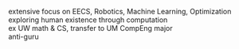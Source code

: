extensive focus on EECS, Robotics, Machine Learning, Optimization
</br>
exploring human existence through computation
</br>
ex UW math & CS, transfer to UM CompEng major
</br>
anti-guru

<!--
**lepkinh/lepkinh** is a ✨ _special_ ✨ repository because its `README.md` (this file) appears on your GitHub profile.

Here are some ideas to get you started:

- 🔭 I’m currently working on ...
- 🌱 I’m currently learning ...
- 👯 I’m looking to collaborate on ...
- 🤔 I’m looking for help with ...
- 💬 Ask me about ...
- 📫 How to reach me: ...
- 😄 Pronouns: ...
- ⚡ Fun fact: ...
-->
